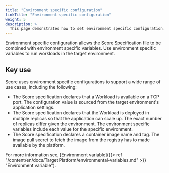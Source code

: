 ```yaml
---
title: "Environment specific configuration"
linkTitle: "Environment specific configuration"
weight: 5
description: >
  This page demonstrates how to set environment specific configuration.
---
```


Environment specific configuration allows the Score Specification file to be combined with environment specific variables. Use environment specific variables to run workloads in the target environment.

## Key use

Score uses environment specific configurations to support a wide range of use cases, including the following:

- The Score specification declares that a Workload is available on a TCP port. The configuration value is sourced from the target environment's application settings.
- The Score specification declares that the Workload is deployed in multiple replicas so that the application can scale up. The exact number of replicas differ given the environment. The environment specific variables include each value for the specific environment.
- The Score specification declares a container image name and tag. The image pull secret to fetch the image from the registry has to made available by the platform.

For more information see, [Environment variable]({{< ref "/content/en/docs/Target Platform/environmental-variables.md" >}} "Environment variable").
